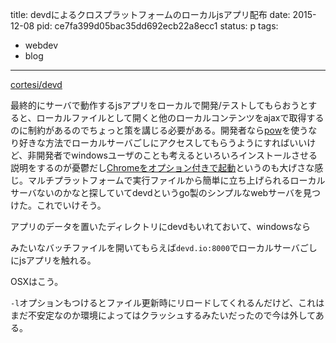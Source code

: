 title: devdによるクロスプラットフォームのローカルjsアプリ配布
date: 2015-12-08
pid: ce7fa399d05bac35dd692ecb22a8ecc1
status: p
tags:
- webdev
- blog
---

[cortesi/devd][1]

最終的にサーバで動作するjsアプリをローカルで開発/テストしてもらおうとすると、ローカルファイルとして開くと他のローカルコンテンツをajaxで取得するのに制約があるのでちょっと策を講じる必要がある。開発者なら[pow][2]を使うなり好きな方法でローカルサーバごしにアクセスしてもらうようにすればいいけど、非開発者でwindowsユーザのことも考えるといろいろインストールさせる説明をするのが憂鬱だし[Chromeをオプション付きで起動][3]というのも大げさな感じ。マルチプラットフォームで実行ファイルから簡単に立ち上げられるローカルサーバないのかなと探していてdevdというgo製のシンプルなwebサーバを見つけた。これでいけそう。

アプリのデータを置いたディレクトリにdevdもいれておいて、windowsなら

<script src="https://gist.github.com/dotimpact/ab383d46289a6ca03e4f.js"></script>

みたいなバッチファイルを開いてもらえば`devd.io:8000`でローカルサーバごしにjsアプリを触れる。

OSXはこう。

<script src="https://gist.github.com/dotimpact/1e14f29e3023c4d67b8e.js"></script>

`-l`オプションもつけるとファイル更新時にリロードしてくれるんだけど、これはまだ不安定なのか環境によってはクラッシュするみたいだったので今は外してある。


[1]:	https://github.com/cortesi/devd
[2]:	http://pow.cx/
[3]:	http://qiita.com/growsic/items/a919a7e2a665557d9cf4